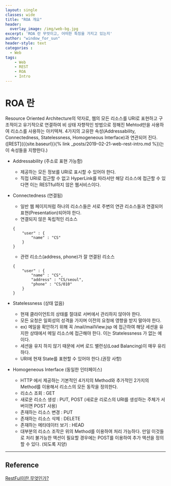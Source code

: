 ```yaml
--- 
layout: single
classes: wide
title: "ROA 개요"
header:
  overlay_image: /img/web-bg.jpg
excerpt: 'ROA 란 무엇이고, 어떠한 특징을 가지고 있는지'
author: "window_for_sun"
header-style: text
categories :
  - Web
tags:
    - Web
    - REST
    - ROA
    - Intro
---  
```


# ROA 란
Resource Oriented Architecture의 약자로, 웹의 모든 리소스를 URI로 표현하고 구조적이고 유기적으로 연결하여 비 상태 자향적인 방법으로 정해진 Mehtod만을 사용하여 리소스를 사용하는 아키텍쳐. 4가지의 고유한 속성(Addressability, Connectedness, Statelessness, Homogeneous Interface)과 연관되어 진다.([REST]({{site.baseurl}}{% link _posts/2019-02-21-web-rest-intro.md %})는 이 속성들을 지향한다.)
- Addressability (주소로 표현 가능함)
	- 제공하는 모든 정보를 URI로 표시할 수 있어야 한다.
	- 직접 URI로 접근할 수 없고 HyperLink를 따라서만 해당 리소스에 접근할 수 있다면 이는 RESTful하지 않은 웹서비스이다.
- Connectedness (연결됨)
	- 일반 웹 페이지처럼 하나의 리소스들은 서로 주변의 연관 리소스들과 연결되어 표현(Presentation)되어야 한다.
	- 연결되지 않은 독립적인 리소스
	
	```
	{
		"user" : {
			"name" : "CS"
		}
	}
	```  
	
	- 관련 리소스(address, phone)가 잘 연결된 리소스
	
	```
	{
		"user" : {
			"name" : "CS",
			"address" : "CS/seoul",
			"phone" : "CS/010"
		}
	}
	```  
	
- Statelessness (상태 없음)
	- 현재 클라이언트의 상태를 절대로 서버에서 관리하지 않아야 한다.
	- 모든 요청은 일회성의 성격을 가지며 이전의 요청에 영향을 받지 말아야 한다.
	- ex) 메일을 확안하기 위해 꼭 /mail/mailView.jsp 에 접근하여 해당 세션을 유지한 상태에서 메일 리소스에 접근해야 한다. 이는 Statelessness 가 없는 예이다.
	- 세션을 유지 하지 않기 때문에 서버 로드 밸런싱(Load Balancing)이 매우 유리하다.
	- URI에 현재 State를 표현할 수 있어야 한다.(권장 사항)
- Homogeneous Interface (동일한 인터페이스)
	- HTTP 에서 제공하는 기본적인 4가지의 Method와 추가적인 2가지의 Method를 이용해서 리소스의 모든 동작을 정의한다.
	- 리소스 조회 : GET
	- 새로운 리소스 생성 : PUT, POST (새로운 리로스의 URI를 생성하는 주체가 서버이면 POST 사용)
	- 존재하는 리소스 변경 : PUT
	- 존재하는 리소스 삭제 : DELETE
	- 존재하는 메타데이터 보기 : HEAD
	- 대부분의 리소스 조작은 위의 Method를 이용하여 처리 가능하다. 만일 이것들로 처리 불가능한 액션이 필요할 경우에는 POST를 이용하여 추가 액션을 정의할 수 있다. (되도록 지양)


---
## Reference
[RestFul이란 무엇인가?](https://lalwr.blogspot.com/2016/01/restful.html)  